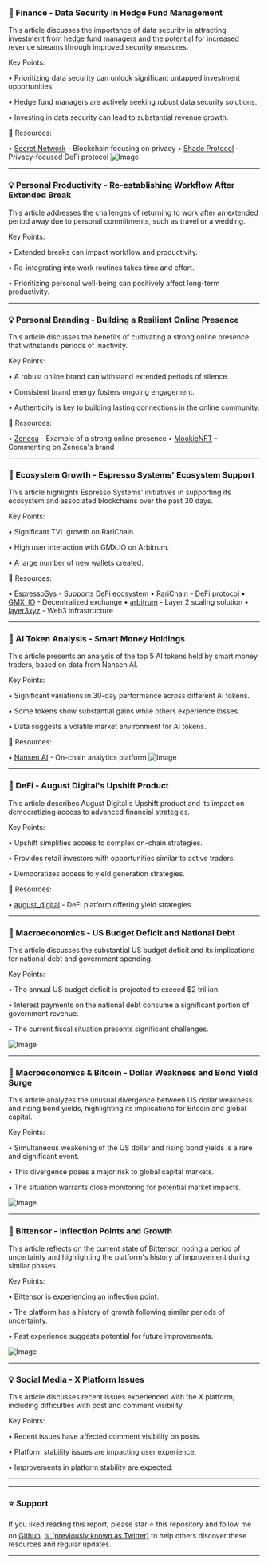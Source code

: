 ### 🤖 Finance - Data Security in Hedge Fund Management

This article discusses the importance of data security in attracting investment from hedge fund managers and the potential for increased revenue streams through improved security measures.

Key Points:

•  Prioritizing data security can unlock significant untapped investment opportunities.


•  Hedge fund managers are actively seeking robust data security solutions.


•  Investing in data security can lead to substantial revenue growth.


🔗 Resources:

• [Secret Network](https://x.com/SecretNetwork) - Blockchain focusing on privacy
• [Shade Protocol](https://x.com/Shade_Protocol) - Privacy-focused DeFi protocol
![Image](https://pbs.twimg.com/amplify_video_thumb/1930265801631903745/img/vtqHFzhZ7L2ksJlv.jpg)


---
### 💡 Personal Productivity - Re-establishing Workflow After Extended Break

This article addresses the challenges of returning to work after an extended period away due to personal commitments, such as travel or a wedding.

Key Points:

•  Extended breaks can impact workflow and productivity.


•  Re-integrating into work routines takes time and effort.


•  Prioritizing personal well-being can positively affect long-term productivity.



---
### 💡 Personal Branding - Building a Resilient Online Presence

This article discusses the benefits of cultivating a strong online presence that withstands periods of inactivity.


Key Points:

•  A robust online brand can withstand extended periods of silence.


•  Consistent brand energy fosters ongoing engagement.


•  Authenticity is key to building lasting connections in the online community.


🔗 Resources:

• [Zeneca](https://x.com/Zeneca) -  Example of a strong online presence
• [MookieNFT](https://x.com/MookieNFT) - Commenting on Zeneca's brand


---
### 🤖 Ecosystem Growth - Espresso Systems' Ecosystem Support

This article highlights Espresso Systems' initiatives in supporting its ecosystem and associated blockchains over the past 30 days.

Key Points:

•  Significant TVL growth on RariChain.


•  High user interaction with GMX.IO on Arbitrum.


•  A large number of new wallets created.


🔗 Resources:

• [EspressoSys](https://x.com/EspressoSys) -  Supports DeFi ecosystem
• [RariChain](https://x.com/RariChain) - DeFi protocol
• [GMX_IO](https://x.com/GMX_IO) - Decentralized exchange
• [arbitrum](https://x.com/arbitrum) - Layer 2 scaling solution
• [layer3xyz](https://x.com/layer3xyz) -  Web3 infrastructure


---
### 🤖 AI Token Analysis - Smart Money Holdings

This article presents an analysis of the top 5 AI tokens held by smart money traders, based on data from Nansen AI.

Key Points:

•  Significant variations in 30-day performance across different AI tokens.


•  Some tokens show substantial gains while others experience losses.


•  Data suggests a volatile market environment for AI tokens.


🔗 Resources:

• [Nansen AI](https://x.com/nansen_ai) -  On-chain analytics platform
![Image](https://pbs.twimg.com/media/GspsRafasAIkA3-?format=jpg&name=small)


---
### 🚀 DeFi - August Digital's Upshift Product

This article describes August Digital's Upshift product and its impact on democratizing access to advanced financial strategies.

Key Points:

•  Upshift simplifies access to complex on-chain strategies.


•  Provides retail investors with opportunities similar to active traders.


•  Democratizes access to yield generation strategies.


🔗 Resources:

• [august_digital](https://x.com/august_digital) - DeFi platform offering yield strategies


---
### 🤖 Macroeconomics - US Budget Deficit and National Debt

This article discusses the substantial US budget deficit and its implications for national debt and government spending.

Key Points:

•  The annual US budget deficit is projected to exceed $2 trillion.


•  Interest payments on the national debt consume a significant portion of government revenue.


•  The current fiscal situation presents significant challenges.


![Image](https://pbs.twimg.com/media/GsiZdUDWkAEthbJ?format=png&name=small)


---
### 🤖 Macroeconomics & Bitcoin - Dollar Weakness and Bond Yield Surge

This article analyzes the unusual divergence between US dollar weakness and rising bond yields, highlighting its implications for Bitcoin and global capital.

Key Points:

•  Simultaneous weakening of the US dollar and rising bond yields is a rare and significant event.


•  This divergence poses a major risk to global capital markets.


•  The situation warrants close monitoring for potential market impacts.


![Image](https://pbs.twimg.com/media/GsnzWVKaEAAoWdz?format=jpg&name=small)


---
### 🤖 Bittensor - Inflection Points and Growth

This article reflects on the current state of Bittensor, noting a period of uncertainty and highlighting the platform's history of improvement during similar phases.

Key Points:

•  Bittensor is experiencing an inflection point.


•  The platform has a history of growth following similar periods of uncertainty.


•  Past experience suggests potential for future improvements.



![Image](https://pbs.twimg.com/media/GsoHNscXMAELDji?format=jpg&name=small)


---
### 💡 Social Media - X Platform Issues

This article discusses recent issues experienced with the X platform, including difficulties with post and comment visibility.

Key Points:

•  Recent issues have affected comment visibility on posts.


•  Platform stability issues are impacting user experience.


•  Improvements in platform stability are expected.


---


---

### ⭐️ Support

If you liked reading this report, please star ⭐️ this repository and follow me on [Github](https://github.com/Drix10), [𝕏 (previously known as Twitter)](https://x.com/DRIX_10_) to help others discover these resources and regular updates.

---